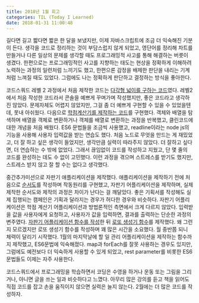 ```yaml
---
title: 2018년 1월 회고
categories: TIL (Today I Learned)
date: 2018-01-31 11:00:48
---
```


길다면 길고 짧다면 짧은 한 달을 보냈지만, 이제 자바스크립트에 조금 더 익숙해진 기분이 든다. 생각을 코드로 정리하는 것이 부담스럽지 않게 되었고, 영단어를 정리해 차트를 만들거나 다른 일상의 문제를 생각할 때도 프로그래밍적 사고를 통해 해결하는 버릇이 생겼다. 한편으로는 프로그래밍적인 사고를 지향하는 태도는 현상을 정확하게 이해하려 노력하는 과정의 일련처럼 느끼기도 했고, 한편으론 감정을 배제한 판단을 내리는 기계처럼 느껴질 때도 있었다. 그럼에도 나는 정확하게 판단하고 결정하는 방식을 좋아한다.

코드스쿼드 레벨 2 과정에서 처음 제작한 코드는 [다각형 넓이를 구하는 코드](https://gist.github.com/likedemian/8bc86603a6adec5a58c55f4615df6bce#file-polygon-js)였다. 레벨2에서 처음 작성한 코드라서 콘솔을 예쁘게 꾸며가며 작성했지만, 좋은 코드라고 생각하진 않았다. 문제자체도 어렵지 않았지만, 그걸 좀 더 예쁘게 구현할 수 있을 수 있었을텐데, 못내 아쉬웠다. 다음으로 [학점계산기를 제작하는 코드](https://gist.github.com/likedemian/8bc86603a6adec5a58c55f4615df6bce#file-grade-js)를 구현했다. 객체와 배열을 탐색하며 배열을 객체로 변환하거나 객체를 배열로 변환하는 과정을 반복했고, 클린코드에 대한 개념을 처음 배웠다. ES6 문법들을 조금씩 사용했고, readline이라는 node js의 기능을 사용해 사용자 입력값을 받는 연습도 했다. 처음 노드로 무엇을 만드는 게 재밌었고, 더 잘 하고 싶은 생각이 들었지만, 생각만큼 실력이 따라주지 않았다. 더 잘하고 싶다면, 더 연습하는 수 밖에 없었다. 그래서 끊임없이 코드를 작성하고 지웠고, 단 몇 줄의 코드를 완성하는 데도 수 없이 고민했다. 이런 과정을 겪으며 스트레스를 받기도 했지만, 스트레스 받지 않고 잘 할 수는 없다고 생각했다. 

중간추가미션으로 자판기 애플리케이션을 제작했다. 애플리케이션을 제작하기 전에 처음으로 [순서도](https://raw.githubusercontent.com/code-squad/javascript-middle-mission/7c325c5221255d1b43851d2facc9a515f97a4353/vending-machine.png)를 작성하며 작동원리를 구현했고, 자판기 어플리케이션을 제작하며, 실제 제작한 순서도와 제작의 과정은 차이가 난다는 걸 깨달았다. 좋은 기획서를 작성해도 실제 집행되는 캠페인은 기획과 달라지는 경우가 허다한 경우와 비슷하다. 자판기 어플리케이션은 학점 계산기 어플리케이션과 방법론적인 측면에서 크게 다르지 않았다. 입력받을 값을 사용자에게 요청하고, 사용자가 값을 입력하면, 결과를 출력하는 단순한 과정의 변주였다. [자판기 어플리케이션 함수를 작성](https://gist.github.com/likedemian/8bc86603a6adec5a58c55f4615df6bce#file-vending-machine-js)한 뒤 [로또 생성기 함수](https://gist.github.com/likedemian/8bc86603a6adec5a58c55f4615df6bce#file-lotto-js)를 제작했다. 왜 그런지 모르겠지만 로또 생성기 함수를 작성하며 꽤 많은 시간을 소요했다. 월 중반쯤 되니 체력이 달리기 시작했다. 1월의 마지막날에 할 일 관리 어플리케이션을 제작하는 함수까지 제작했고, ES6문법에 익숙해졌다. map과 forEach를 잘못 사용하는 경우도 있지만, 그럼에도 예전보다 더 익숙하게 사용할 수 있게 되었고, rest parameter를 비롯한 ES6 문법들도 이제는 자주 사용한다. 

코드스쿼드에서 프로그래밍을 학습하면서 코딩은 수영을 하거나 운동 또는 그림을 그리거나, 아니면 글을 쓰는 일과 비슷하다고 느꼈다. 아무리 많은 강의를 듣고 책을 읽어도 직접 코드를 잡고 손을 움직이지 않으면 실력은 늘지 않는다. 2월에는 더 많은 코드를 작성하자.